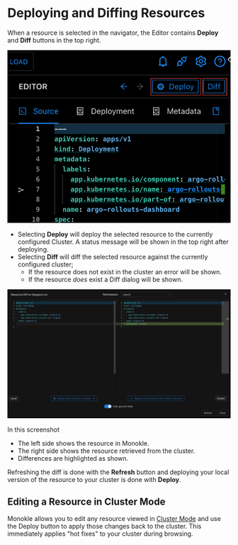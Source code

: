# Deploying and Diffing Resources

When a resource is selected in the navigator, the Editor contains **Deploy** and **Diff** buttons in the top right.

![Deploy and Diff buttons](img/deploy-and-diff-buttons-1.5.0.png)

- Selecting **Deploy** will deploy the selected resource to the currently configured Cluster. A status message will be
  shown in the top right after deploying.
- Selecting **Diff** will diff the selected resource against the currently configured cluster;
    - If the resource does not exist in the cluster an error will be shown.
    - If the resource _does_ exist a Diff dialog will be shown.

![Resource Diff](img/diff-tble-8-1.5.0.png)

In this screenshot

- The left side shows the resource in Monokle.
- The right side shows the resource retrieved from the cluster.
- Differences are highlighted as shown.

Refreshing the diff is done with the **Refresh** button and deploying your local version of the resource to your cluster is done with **Deploy**.

## **Editing a Resource in Cluster Mode**

Monokle allows you to edit any resource viewed in [Cluster Mode](cluster-integration.md) and use the Deploy button to apply those changes back
to the cluster. This immediately applies "hot fixes" to your cluster during browsing.

